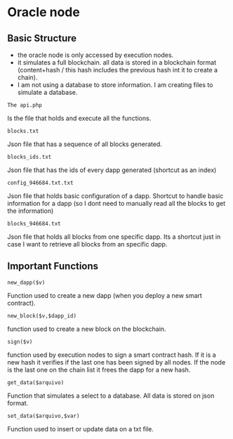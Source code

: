 # Oracle node

## Basic Structure

- the oracle node is only accessed by execution nodes.
- it simulates a full blockchain. all data is stored in a blockchain format (content+hash / this hash includes the previous hash int it to create a chain).
- I am not using a database to store information. I am creating files to simulate a database.


```
The api.php
``` 
Is the file that holds and execute all the functions.

```
blocks.txt
```
Json file that has a sequence of all blocks generated. 

```
blocks_ids.txt
```
Json file that has the ids of every dapp generated (shortcut as an index)

```
config_946684.txt.txt
```
Json file that holds basic configuration of a dapp. Shortcut to handle basic information for a dapp (so I dont need to manually read all the blocks to get the information)

```
blocks_946684.txt
```
Json file that holds all blocks from one specific dapp. Its a shortcut just in case I want to retrieve all blocks from an specific dapp.


## Important Functions

```
new_dapp($v)
```

Function used to create a new dapp (when you deploy a new smart contract).

```
new_block($v,$dapp_id)
```

function used to create a new block on the blockchain.

```
sign($v)
```

function used by execution nodes to sign a smart contract hash.
If it is a new hash it verifies if the last one has been signed by all nodes.
If the node is the last one on the chain list it frees the dapp for a new hash.

```
get_data($arquivo)
```

Function that simulates a select to a database.
All data is stored on json format.

```
set_data($arquivo,$var)
```

Function used to insert or update data on a txt file.




